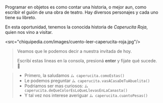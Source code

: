 Programar en objetos es como contar una historia, o mejor aun, como escribir el guión de una obra de teatro.
Hay diversos personajes y cada uno tiene su libreto.

En esta oportunidad, tenemos la conocida historia de _Caperucita Roja_, quien nos vino a visitar.

<src="chiquipedia.com/images/cuento-leer-caperucita-roja.jpg"/>

> Veamos que le podemos decir a nuestra invitada de hoy. 
>
> Escribí estas lineas en la consola, presioná **enter** y fijate qué sucede. :apple:
 
> * Primero, la saludamos `ム caperucita.comoEstas()`
> * Le podemos preguntar `ム caperucita.vasACasaDeTuAbuelita()`
> * Podriamos ser mas curiosos: `ム caperucita.deQueColorEsLoQueLlevasEnLaCanasta()`
> * Y tal vez nos interese averiguar `ム caperucita.cuantoPesas()`


